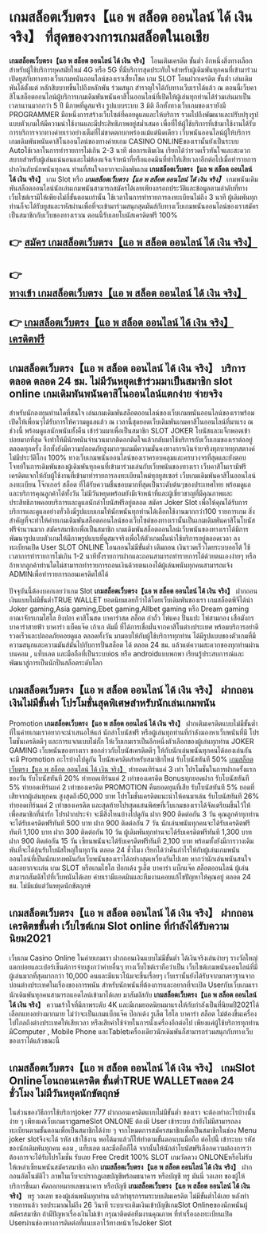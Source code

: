# เกมสล็อตเว็บตรง【แอ พ สล็อต ออนไลน์ ได้ เงิน จริง】  ที่สุดของวงการเกมสล็อตในเอเชีย

**เกมสล็อตเว็บตรง【แอ พ สล็อต ออนไลน์ ได้ เงิน จริง】** โอนเติมเครดิต ขั้นต่ำ  อีกหนึ่งสิ่งทางเลือกสำหรับผู้ใช้บริการยุคสมัยใหม่ 4G หรือ 5G ที่มีบริการสุดประทับใจสำหรับผู้เดิมพันทุกคนที่เข้ามาร่วมเปิดยูสกับทางทางเว็บเกมพนันออนไลน์ของเราเสี่ยงโชค เกม SLOT  โอนฝากเครดิต ขั้นต่ำ เล่นเดิมพันได้ตั้งแต่ หลักสิบบาทขึ้นไปถึงหลักพัน ร่วมสนุก สำราญใจได้กับทางเว็บเราได้แล้ว ณ ตอนนี้เว็บคาสิโนสล็อตออนไลน์ผู้บริการเกมเดิมพันพนันคาสิโนออนไลน์ที่เปิดให้ผู้เล่นทุกท่านได้ร่วมเล่นมาเป็นเวลานานมากกว่า 5 ปี มีภาพที่ดูสมจริง รูปแบบระบบ 3 มิติ
อีกทั้งทางเว็บเกมของเรายังมี  PROGRAMMER มือหนึ่งการสร้างเว็บไซต์ที่คอยดูแลและให้บริการ  รวมไปถึงพัฒนาและปรับปรุงรูปแบบตัวเกมให้มีความน่าใช้งานและมีประสิทธิภาพอยู่สม่ำเสมอ เพื่อที่ให้ผู้ใช้บริการที่เข้ามาใช้งานได้รับการบริการจากทางค่ายเราอย่างเต็มที่ไม่ขาดตกบกพร่องแม้แต่นิดเดียว เว็บพนันออนไลน์ผู้ให้บริการเกมเดิมพันพนันคาสิโนออนไลน์ของทางค่ายเกม CASINO ONLINEของเรานั้นยังเป็นระบบ Autoใช้เวลาในการทำรายการไม่เกิน 2-3 นาที ต่อการเติมเงิน เรียกได้ว่ารวดเร็วทันใจและสะดวกสบายสำหรับผู้เล่นแน่นอนและไม่ต้องแจ้งเจ้าหน้าที่หรือแอดมินที่ทำให้เสียเวลาอีกต่อไปเมื่อทำรายการฝากงินกับนักพนันทุกคน
ท่านที่สนใจอยากจะเดิมพันเกม **เกมสล็อตเว็บตรง【แอ พ สล็อต ออนไลน์ ได้ เงิน จริง】** เกม Slot  หรือ ***เกมสล็อตเว็บตรง【แอ พ สล็อต ออนไลน์ ได้ เงิน จริง】*** เกมพนันเดิมพันสล็อตออนไลน์นักเล่นเกมพนันสามารถสมัครได้เลยเพียงกรอกประวัติและข้อมูลตามลำดับที่ทางเว็บไซต์เรามีให้เพียงไม่กี่ขั้นตอนเท่านั้น ใช้เวลาในการทำรายการลงทะเบียนไม่ถึง 3 นาที ผู้เดิมพันทุกท่านก็จะได้รับยูสและรหัสผ่านเพื่อที่จะเข้ามาร่วมสนุกสุดมันส์กับทางเว็บเกมพนันออนไลน์ของเราสมัครเป็นสมาชิกกับเว็บของทางเราณ ตอนนี้รับเลยโบนัสเครดิตฟรี 100%

## 👉 [สมัคร เกมสล็อตเว็บตรง【แอ พ สล็อต ออนไลน์ ได้ เงิน จริง】](https://archa888.com/)
## 👉 [ทางเข้า เกมสล็อตเว็บตรง【แอ พ สล็อต ออนไลน์ ได้ เงิน จริง】](https://archa888.com/)
## 👉 [เกมสล็อตเว็บตรง【แอ พ สล็อต ออนไลน์ ได้ เงิน จริง】 เครดิตฟรี](https://archa888.com/)

## เกมสล็อตเว็บตรง【แอ พ สล็อต ออนไลน์ ได้ เงิน จริง】 บริการตลอด ตลอด 24 ชม. ไม่มีวันหยุดเข้าร่วมมาเป็นสมาชิก slot online เกมเดิมพันพนันคาสิโนออนไลน์แตกง่าย จ่ายจริง

สำหรับนักลงทุนท่านใดที่สนใจ เล่นเกมเดิมพันสล็อตออนไลน์ของเว็บเกมพนันออนไลน์ของเราพร้อมเปิดให้เพื่อนๆได้รับการให้ความดูแลแล้ว ณ เวลานี้สุดยอดเว็บเดิมพันเกมคาสิโนออนไลน์ที่มาแรง ณ ช่วงนี้ พร้อมดูแลนักพนันทั้งคืน เข้าร่วมมาเพื่อเป็นสมาชิก SLOT JOKER โบนัสและแจ็กพอตเข้าบ่อยมากที่สุด จึงทำให้มีนักพนันจำนวนมากติดอกติดใจแล้วกลับมาใช้บริการกับเว็บเกมของเราต่ออยู่ตลอดทุกครั้ง อีกทั้งยังมีความปลอดภัยสูงมากๆแถมมีความมั่นคงทางการเงินจ่ายจริงทุกบาททุกสตางค์ไม่มีประวัติโกง 100% ทางเว็บเกมพนันออนไลน์ของเราครอบคลุมและครบวงจรที่สุดและยังตอบโจทย์ในการเดิมพันของผู้เดิมพันทุกคนที่เข้ามาร่วมเล่นกับเว็บพนันของทางเรา
เว็บคาสิโนเรามีฟรีเครดิตแจกให้กับผู้ใช้งานที่เข้ามาทำรายการลงทะเบียนใหม่ทุกยูสเซอร์ เว็บเกมเดิมพันคาสิโนออนไลน์ลงทะเบียน โจ๊กเกอร์ สล็อต ที่ได้รับความชื่นชอบมากที่สุดเป็นระดับต้นๆของประเทศไทย พร้อมดูแลและบริการคุณลูกค้าได้ทั้งวัน ไม่มีวันหยุดพร้อมยังมีเจ้าหน้าที่และผู้เชี่ยวชาญที่มีคุณภาพและประสิทธิภาพคอยบริการและดูแลนักล่าโบนัสฟรีอยู่ตลอด สมัคร Joker Slot เพื่อให้คุณได้รับการบริการและดูแลอย่างทั่วถึงมีรูปแบบเกมให้นักพนันทุกท่านได้เลือกใช้งานมากกว่า100 รายการเกม
สิ่งสำคัญที่จะทำให้ค่ายเกมเดิมพันสล็อตออนไลน์ของเว็บไซต์ของทางเรานั้นเป็นเกมเดิมพันคาสิโนโบนัสฟรีจำนวนมาก สมัครสมาชิกเพื่อเป็นสมาชิก  เกมเดิมพันสล็อตออนไลน์เว็บพนันของทางเราได้มีการพัฒนารูปแบบตัวเกมให้มีภาพรูปแบบที่ดูสมจจริงเพื่อให้ตัวเกมนั้นน่าใช้บริการอยู่ตลอดเวลา ลงทะเบียนเปิด User SLOT ONLINE โอนถอนไม่มีขั้นต่ำ เติมถอน เงินรวดเร็วโดยระบบออโต้ ใช้เวลาการทำรายการไม่เกิน 1-2 นาทีทั้งรายการฝากและถอนสามารถทำรายการได้ด้วยตนเองง่ายๆ หรือถ้าหากลูกค้าท่านใดไม่สามารถทำรายการถอนเงินด้วยตนเองได้ผู้เล่นพนันทุกคนสามารถแจ้ง ADMINเพื่อทำรายการถอนเครดิตให้ได้

ปัจจุบันนี้ต้องบอกเลยว่าเกม Slot **เกมสล็อตเว็บตรง【แอ พ สล็อต ออนไลน์ ได้ เงิน จริง】** ฝากถอนเงินแบบไม่มีขั้นต่ำTRUE WALLET ยอดนิยมเลยก็ว่าได้โดยเว็บเดิมพันของเรา เกมสล็อตพีจีได้นำ  Joker gaming,Asia gaming,Ebet gaming,Allbet gaming หรือ Dream gaming อาณาจักรเกมไฮโล ยิงปลา คาสิโนสด บาคาร่าสด สล็อต กำถั่ว ไพ่แคง ปั่นแปะ ไพ่สามกอง เสือมังกร บาคาร่าสายฟ้า บาคาร่า แบ็คแจ๊ค เก้าเก ดัมมี่ ที่ได้การเชื่อมั่นจากคาสิโนต่างประเทศ พร้อมบริการอย่าดีรวดเร็วและปลอดภัยคอยดูแล ตลอดทั้งวัน มามอบให้กับผู้ใช้บริการทุกท่าน ได้มีรูปแบบของตัวเกมที่มีความสนุกและความมันส์มันไปกับการปั่นสล็อต ได้ ตลอด 24 ชม. แล้วแต่ความสะดวกของทุกท่านผ่านบนคอม , แท็บเลต และมือถือที่เป็นระบบios หรือ androidแบบพกพา เรียนรู้ประสบการณ์และพัฒนาสู่การเป็นนักปั่นสล็อตระดับโลก

## เกมสล็อตเว็บตรง【แอ พ สล็อต ออนไลน์ ได้ เงิน จริง】 ฝากถอนเงินไม่มีขั้นต่ำ โปรโมชั่นสุดพิเศษสำหรับนักเล่นเกมพนัน

 Promotion  **เกมสล็อตเว็บตรง【แอ พ สล็อต ออนไลน์ ได้ เงิน จริง】** ฝากเติมเครดิตแบบไม่มีขั้นต่ำ ที่ในค่ายเกมเราอยากจะนำเสนอให้แก่  นักล่าโบนัสฟรี หรือผู้เล่นทุกท่านที่กำลังมองหาเว็บพนันที่มี โปรโมชั่นเครดิตดีๆ และการแจกแบบไม่กั๊ก ให้เว็บเกมเราเป็นอีกหนึ่งตัวเลือกของผู้เล่นทุกท่าน JOKER GAMING เว็บพนันของทางเรา ขอกล่าวกับโบนัสเครดิตดีๆ ให้กับนักเล่นพนันทุกคนได้ลองเล่นกัน จะมี Promotion อะไรบ้างไปดูกัน
โบนัสเครดิตสำหรับสมาชิกใหม่ รับโบนัสทันที 50% [เกมสล็อตเว็บตรง【แอ พ สล็อต ออนไลน์ ได้ เงิน จริง】](https://archa888.com/) ทำยอดเทิร์นแค่ 3 เท่า
โปรโมชั่นในการฝากครั้งแรกของวัน รับโบนัสทันที 20% ทำยอดเทิร์นแค่ 2 เท่าของเครดิต
Bonusทุกยอดฝาก รับโบนัสทันที 5% ทำยอดเทิร์นแค่ 2 เท่าของเครดิต
 PROMOTION คืนยอดทุนที่เสีย รับโบนัสทันที 5% ยอดที่เสียจากผู้เล่นทุกคน สูงสุดถึง50,000 บาท
โปรโมชั่นเครดิตแนะนำให้คนมาเล่น รับโบนัสทันที 26% ทำยอดเทิร์นแค่ 2 เท่าของเครดิต
และสุดท้ายโปรสุดแสนพิศษที่เว็บเกมของเราได้จัดเตรียมขึ้นไว้ให้เพื่อสมาชิกที่น่ารัก โปรฝากประจำ จะมีสิ่งไหนบ้างไปดูกัน
ฝาก 900 ติดต่อกัน 3 วัน คุณลูกค้าทุกท่านจะได้รับเครดิตฟรีทันที 500 บาท
ฝาก 900 ติดต่อกัน 7 วัน นักเล่นพนันทุกคนจะได้รับเครดิตฟรีทันที 1,100 บาท
ฝาก 300 ติดต่อกัน 10 วัน ผู้เดิมพันทุกท่านจะได้รับเครดิตฟรีทันที 1,300 บาท
ฝาก 900 ติดต่อกัน 15 วัน เซียนพนันจะได้รับเครดิตฟรีทันที 2,100 บาท
พร้อมทั้งยังมีการวางเดิมพันที่จะได้ลุ้นรับโบนัสใหญ่ในทุกวัน ตลอด 24 ชั่วโมง เรียกได้ว่าคืนกำไรให้กับผู้เล่นเกมพนันออนไลน์ที่เป็นนักแทงพนันกับเว็บพนันของเราได้อย่างสุดเหวี่ยงกันไปเลย หากว่านักเล่นพนันสนใจและอยากจะเล่น เกม SLOT หรือเกมไฮโล ป๊อกเด้ง รูเล็ต บาคาร่า แบ็กแจ๊ค สล็อตออนไลน์ ผู้เล่นสามารถสัมผัสไปที่เว็บพนันได้เลย ค่ายเรามีแอดมินและทีมงานคอยแก้ไขปัญหาให้คุณอยู่ ตลอด 24 ชม. ไม่มีแม้แต่วันหยุดนักขัตฤกษ์

## เกมสล็อตเว็บตรง【แอ พ สล็อต ออนไลน์ ได้ เงิน จริง】 ฝากถอนเครดิตขขั้นต่ำ  เว็บไซต์เกม Slot online ที่กำลังได้รับความนิยม2021

เว็บเกม  Casino Online ในค่ายเกมเรา ฝากถอนเงินแบบไม่มีขั้นต่ำ ได้เงินจริงเล่นง่ายๆ รางวัลใหญ่แตกบ่อยและเปอร์เซ็นต์การจ่ายสูงกว่าค่ายอื่นๆ ทางเว็บไซต์เราถือว่าเป็น เว็บไซต์เกมพนันออนไลน์ที่มีผู้เล่นมากที่สุดมากกว่า 10,000 คนและมีแนวโน้มจะขึ้นเรื่อยๆ เว็บเรานั้นยังได้รับจากมาตราฐานจากบ่อนต่างประเทศในเรื่องของการพนัน สำหรับนักพนันที่ต้องการและอยากที่จะเปิด Userกับเว็บเกมเรา นักเดิมพันทุกคนสามารถแอดไลน์เข้ามาได้เลย
	มาสัมผัสกับ **เกมสล็อตเว็บตรง【แอ พ สล็อต ออนไลน์ ได้ เงิน จริง】** ความเร้าใจที่มีภาพระดับ 4K และมีเกมยอดนิยมมาแรงให้กับกำลังเป็นที่นิยมปี2021ได้เลือกแทงอย่างมากมาย  ไม่ว่าจะเป็นเกมแบ็กแจ๊ค ป๊อกเด้ง รูเล็ต ไฮโล บาคาร่า สล็อต ไม่ต้องขึ้นเครื่องไปไกลถึงต่างประเทศให้เสียเวลา หรือเสียค่าใช้จ่ายในการนั่งเครื่องอีกต่อไป เพียงแค่ผู้ใช้บริการทุกท่านมีComputer , Mobile Phone และTabletเครื่องเดียวนักเดิมพันก็สามารถร่วมสนุกกับทางเว็บของเราได้แล้วขณะนี้

## เกมสล็อตเว็บตรง【แอ พ สล็อต ออนไลน์ ได้ เงิน จริง】 เกมSlot Onlineโอนถอนเครดิต ขั้นต่ำTRUE WALLETตลอด 24 ชั่วโมง ไม่มีวันหยุดนักขัตฤกษ์

ในส่วนของวิธีการใช้บริการjoker 777 ฝากถอนเครดิตแบบไม่มีขั้นต่ำ ของเรา จะต้องทำอะไรบ้างนั้น ง่าย ๆ เพียงแค่เว็บเกมเราgameSlot ONLONE ต้องมี User เข้าระบบ ถ้ายังไม่มีสามารถลงทะเบียนตามขั้นตอนเพื่อเป็นสมาชิกได้ง่าย ๆ จากโหมดการสมัครสมาชิกเพื่อเป็นสมาชิกในช่อง Menu joker slotจึงจะได้ รหัส เข้าใช้งาน พอได้มาแล้วก็ให้ทำตามขั้นตอนบนมือถือ ต่อไปนี้
เข้าระบบ รหัส  ของนักเดิมพันทุกคน คอม , แท็บเลต และมือถือก็ได้
จากนั้นให้นักล่าโบนัสฟรีเลือกความต้องการว่า ต้องการจะได้รับโปรโมชั่น รับเลย Free Credit 100% SLOT เกมวัดดวง ONLONEหรือไม่รับ
ให้เหล่าเซียนพนันสมัครสมาชิก คลิก **เกมสล็อตเว็บตรง【แอ พ สล็อต ออนไลน์ ได้ เงิน จริง】** ฝากถอนอัตโนมัติไว ภาพในเว็บจะปรากฏเลขบัญชีพร้อมธนาคาร หรือบัญชี ทรู มันนี่ วอเลท ของผู้ให้บริการขึ้นมา
คัดลอกหมายเลขธนาคาร หรือบัญชี **เกมสล็อตเว็บตรง【แอ พ สล็อต ออนไลน์ ได้ เงิน จริง】** ทรู วอเลท ของผู้เล่นพนันทุกท่าน แล้วทำธุรกรรมระบบเติมเครดิต ไม่มีขั้นต่ำได้เลย
หลังทำรายการแล้ว รอประมาณไม่ถึง 26 วินาที ระบบจะเติมเงินเข้าบัญชีเกมSlot Onlineของนักพนันผู้สมัครสมาชิก
ถ้ามีปัญหาเรื่องเงินไม่เข้า กรุณาติดต่อทีมงานคุณภาพ ที่ทำเรื่องลงทะเบียนเปิด Userผ่านช่องทางการติดต่อที่แนบเอาไว้ทางหน้าเว็บJoker Slot


